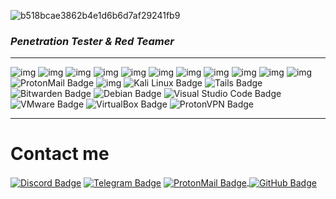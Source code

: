 ![b518bcae3862b4e1d6b6d7af29241fb9](https://github.com/B4PHOM3T/B4PHOM3T/assets/89618500/e8699268-82f5-47c9-91d6-ea34845dd279)

### _Penetration Tester & Red Teamer_ 

---

![img](https://img.shields.io/badge/Python-14354C?style=for-the-badge&logo=python&logoColor=white](https://img.shields.io/badge/Python-3776AB?style=for-the-badge&logo=python&logoColor=white)) ![img](https://img.shields.io/badge/HTML5-E34F26?style=for-the-badge&logo=html5&logoColor=white) ![img](https://img.shields.io/badge/C-00599C?style=for-the-badge&logo=c&logoColor=white) ![img](https://img.shields.io/badge/MySQL-00000F?style=for-the-badge&logo=mysql&logoColor=white) ![img](https://img.shields.io/badge/Powershell-2CA5E0?style=for-the-badge&logo=powershell&logoColor=white) ![img](https://img.shields.io/badge/Shell_Script-121011?style=for-the-badge&logo=gnu-bash&logoColor=white) ![img](https://img.shields.io/badge/PyCharm-000000.svg?&style=for-the-badge&logo=PyCharm&logoColor=white) ![img](https://img.shields.io/badge/replit-667881?style=for-the-badge&logo=replit&logoColor=white) ![img](https://img.shields.io/badge/VIM-%2311AB00.svg?&style=for-the-badge&logo=vim&logoColor=white) ![img](https://img.shields.io/badge/Brave-FF1B2D?style=for-the-badge&logo=Brave&logoColor=white) ![img](https://img.shields.io/badge/Tor_Browser-7D4698?style=for-the-badge&logo=Tor-Browser&logoColor=white) ![ProtonMail Badge](https://img.shields.io/badge/ProtonMail-8B89CC?logo=protonmail&logoColor=fff&style=for-the-badge) ![img](https://img.shields.io/badge/GNU%20Bash-4EAA25?style=for-the-badge&logo=GNU%20Bash&logoColor=white) ![Kali Linux Badge](https://img.shields.io/badge/Kali%20Linux-557C94?logo=kalilinux&logoColor=fff&style=for-the-badge) ![Tails Badge](https://img.shields.io/badge/Tails-56347C?logo=tails&logoColor=fff&style=for-the-badge) ![Bitwarden Badge](https://img.shields.io/badge/Bitwarden-175DDC?logo=bitwarden&logoColor=fff&style=for-the-badge) ![Debian Badge](https://img.shields.io/badge/Debian-A81D33?logo=debian&logoColor=fff&style=for-the-badge) ![Visual Studio Code Badge](https://img.shields.io/badge/Visual%20Studio%20Code-007ACC?logo=visualstudiocode&logoColor=fff&style=for-the-badge) ![VMware Badge](https://img.shields.io/badge/VMware-607078?logo=vmware&logoColor=fff&style=for-the-badge) ![VirtualBox Badge](https://img.shields.io/badge/VirtualBox-183A61?logo=virtualbox&logoColor=fff&style=for-the-badge) ![ProtonVPN Badge](https://img.shields.io/badge/ProtonVPN-56B366?logo=protonvpn&logoColor=fff&style=for-the-badge) 


---

# Contact me
<p align="left">
<a href="https://disboard.org/server/join/1025011157586673797" target="blank"><img align="center" img src="https://img.shields.io/badge/Discord-5865F2?logo=discord&logoColor=fff&style=for-the-badge" alt="Discord Badge" /></a> <a href="https://t.me/sysploit" target="blank"><img align="center" img src="https://img.shields.io/badge/Telegram-26A5E4?logo=telegram&logoColor=fff&style=for-the-badge" alt="Telegram Badge" /></a> <a href="https://mail.google.com/mail/?view=cm&fs=1&to=w4keupn3o%40protonmail.com">
  <img align="center" src="https://img.shields.io/badge/ProtonMail-8B89CC?logo=protonmail&logoColor=fff&style=for-the-badge" alt="ProtonMail Badge" /> <a href="https://github.com/B4PHOM3T" target="blank"><img align="center" img src="https://img.shields.io/badge/Follow Me-181717?logo=github&logoColor=fff&style=for-the-badge" alt="GitHub Badge" /></a>
</a>
  
  
</p>
